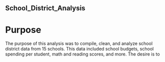## School_District_Analysis

# Purpose
The purpose of this analysis was to compile, clean, and analyze school district data from 15 schools. This data included school budgets, school spending per student, math and reading scores, and more. The desire is to 
